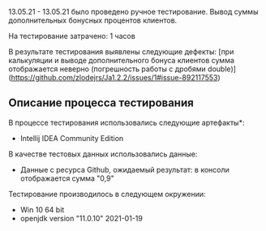 13.05.21 - 13.05.21 было проведено ручное тестирование. Вывод суммы дополнительных бонусных процентов клиентов.

На тестирование затрачено: 1 часов

В результате тестирования выявлены следующие дефекты:
[при калькуляции и выводе дополнительного бонуса клиентов сумма отображается неверно (погрешность работы с дробями double)] (https://github.com/zlodejrs/Ja1.2.2/issues/1#issue-892117553)


## Описание процесса тестирования

В процессе тестирования использовались следующие артефакты*:
* Intellij IDEA Community Edition




В качестве тестовых данных использовались данные:
* Данные с ресурса Github, ожидаемый результат: в консоли отображается сумма "0,9"


Тестирование производилось в следующем окружении:
* Win 10 64 bit
* openjdk version "11.0.10" 2021-01-19